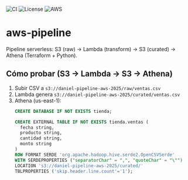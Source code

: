 ![CI](https://github.com/AlbadawiDev/aws-pipeline/actions/workflows/ci.yml/badge.svg)
![License](https://img.shields.io/badge/license-MIT-informational)
![AWS](https://img.shields.io/badge/AWS-Serverless-orange)

# aws-pipeline
Pipeline serverless: S3 (raw) → Lambda (transform) → S3 (curated) → Athena (Terraform + Python).

## Cómo probar (S3 → Lambda → S3 → Athena)
1. Subir CSV a `s3://daniel-pipeline-aws-2025/raw/ventas.csv`
2. Lambda genera `s3://daniel-pipeline-aws-2025/curated/ventas.csv`
3. Athena (us-east-1):
   ```sql
   CREATE DATABASE IF NOT EXISTS tienda;

   CREATE EXTERNAL TABLE IF NOT EXISTS tienda.ventas (
     fecha string,
     producto string,
     cantidad string,
     monto string
   )
   ROW FORMAT SERDE 'org.apache.hadoop.hive.serde2.OpenCSVSerde'
   WITH SERDEPROPERTIES ("separatorChar" = ",", "quoteChar" = "\"")
   LOCATION 's3://daniel-pipeline-aws-2025/curated/'
   TBLPROPERTIES ('skip.header.line.count'='1');


